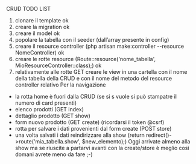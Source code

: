 CRUD TODO LIST

1. clonare il template ok
2. creare la migration ok
3. creare il model ok
4. popolare la tabella con il seeder (dall’array presente in config)
5. creare il resource controller (php artisan make:controller --resource NomeController) ok
6. creare le rotte resource (Route::resource('nome_tabella', MioResourceController::class);) ok
7. relativamente alle rotte GET creare le view in una cartella con il nome della tabella della CRUD e con il nome del metodo del resource controller relativo
   Per la navigazione

-   la rotta home è fuori dalla CRUD (se si s vuole si può stampatre il numero di card presenti)
-   elenco prodotti (GET index)
-   dettaglio prodotto (GET show)
-   form nuovo prodotto (GET create) (ricordarsi il token @csrf)
-   rotta per salvare i dati provenienti dal form create (POST store)
-   una volta salvati i dati reindirizzare alla show (return redirect()->route('mia_tabella.show', $new_elemento);)
    Oggi arrivate almeno alla show ma se riuscite a partarvi avanti con la create/store è meglio così domani avrete meno da fare ;-)
